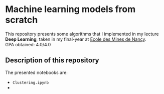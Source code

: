 # Machine learning models from scratch

This repository presents some algorithms that I implemented in my lecture **Deep Learning**, taken in my final-year at [Ecole des Mines de Nancy](https://mines-nancy.univ-lorraine.fr/formation/ingenieur-civil-mines-icm/).  
GPA obtained: 4.0/4.0

## Description of this repository

The presented notebooks are:
* `Clustering.ipynb`
*
